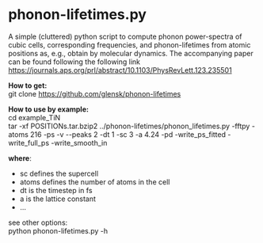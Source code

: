 # phonon-lifetimes.py

A simple (cluttered) python script to compute phonon power-spectra of cubic
cells, 
corresponding frequencies, and phonon-lifetimes from atomic positions as, e.g.,
obtain by molecular dynamics. The accompanying paper can be found following the following link
https://journals.aps.org/prl/abstract/10.1103/PhysRevLett.123.235501

__How to get:__  
git clone https://github.com/glensk/phonon-lifetimes

__How to use by example:__  
cd example_TiN  
tar -xf POSITIONs.tar.bzip2
../phonon-lifetimes/phonon_lifetimes.py -fftpy -atoms 216 -ps -v --peaks 2 -dt 1 -sc 3 -a 4.24 -pd -write_ps_fitted -write_full_ps -write_smooth_in


__where__:  
 * sc defines the supercell
 * atoms defines the number of atoms in the cell
 * dt is the timestep in fs
 * a is the lattice constant
 * ...


see other options:  
python phonon-lifetimes.py -h 

<!-- ![picture alt](/images/bayer_GD200.png "Bayer chart") -->

